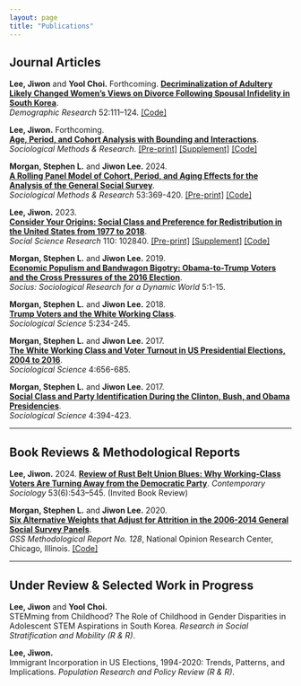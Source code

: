 ```yaml
---
layout: page
title: "Publications"
---
```


## Journal Articles

**Lee, Jiwon** and **Yool Choi.** Forthcoming. <be>
[**Decriminalization of Adultery Likely Changed Women’s Views on Divorce Following Spousal Infidelity in South Korea**](https://chatgpt.com/c/6771f284-71dc-8001-a1d6-41caed9e2a04). <br>
*Demographic Research* 52:111–124.  <span style="color: #FF8C00;">[[Code]](https://github.com/lee-jiwon/adultery-law-south-korea-demres) 

**Lee, Jiwon.** Forthcoming.  
[**Age, Period, and Cohort Analysis with Bounding and Interactions**](https://journals.sagepub.com/doi/10.1177/00491241241266279).  
*Sociological Methods & Research*. <span style="color: #FF8C00;">[[Pre-print]](assets/jl_smr_apc_pre_print.pdf) <span style="color: #FF8C00;">[[Supplement]](assets/jl_smr_apc_supplement.pdf) <span style="color: #FF8C00;">[[Code]](https://github.com/lee-jiwon/apc-turnout-smr) 


**Morgan, Stephen L.** and **Jiwon Lee.** 2024.  
[**A Rolling Panel Model of Cohort, Period, and Aging Effects for the Analysis of the General Social Survey**](https://journals.sagepub.com/doi/abs/10.1177/00491241211043135).  
*Sociological Methods & Research* 53:369-420. <span style="color: #FF8C00;">[[Pre-print]](https://osf.io/preprints/socarxiv/m582q) <span style="color: #FF8C00;"> <span style="color: #FF8C00;">[[Code]](https://osf.io/jzkxm/)

**Lee, Jiwon.** 2023.  
[**Consider Your Origins: Social Class and Preference for Redistribution in the United States from 1977 to 2018**](https://www.sciencedirect.com/science/article/pii/S0049089X22001557).  
*Social Science Research* 110: 102840. <span style="color: #FF8C00;">[[Pre-print]](assets/jl_ssr_2023_pre_print.pdf) <span style="color: #FF8C00;">[[Supplement]](assets/jl_ssr_2024_supplement.pdf) <span style="color: #FF8C00;">[[Code]](https://github.com/lee-jiwon/gss-origin-redistribution-ssr)

**Morgan, Stephen L.** and **Jiwon Lee.** 2019.  
[**Economic Populism and Bandwagon Bigotry: Obama-to-Trump Voters and the Cross Pressures of the 2016 Election**](https://journals.sagepub.com/doi/full/10.1177/2378023119871119).  
*Socius: Sociological Research for a Dynamic World* 5:1-15.

**Morgan, Stephen L.** and **Jiwon Lee.** 2018.  
[**Trump Voters and the White Working Class**](https://sociologicalscience.com/articles-v5-10-234/).  
*Sociological Science* 5:234-245.

**Morgan, Stephen L.** and **Jiwon Lee.** 2017.  
[**The White Working Class and Voter Turnout in US Presidential Elections, 2004 to 2016**](https://sociologicalscience.com/articles-v4-27-656/).  
*Sociological Science* 4:656-685.

**Morgan, Stephen L.** and **Jiwon Lee.** 2017.  
[**Social Class and Party Identification During the Clinton, Bush, and Obama Presidencies**](https://sociologicalscience.com/articles-v4-16-394/).  
*Sociological Science* 4:394-423.

---

## Book Reviews & Methodological Reports

**Lee, Jiwon.** 2024. [**Review of Rust Belt Union Blues: Why Working-Class Voters Are Turning Away from the Democratic Party**](https://journals.sagepub.com/doi/10.1177/00943061241285299z). 
*Contemporary Sociology* 53(6):543–545. (Invited Book Review)

**Morgan, Stephen L.** and **Jiwon Lee.** 2020.  
[**Six Alternative Weights that Adjust for Attrition in the 2006-2014 General Social Survey Panels**](https://gss.norc.org/Documents/reports/methodological-reports/MR132%20Panel-Weights.pdf).  
*GSS Methodological Report No. 128*, National Opinion Research Center, Chicago, Illinois. <span style="color: #FF8C00;">[[Code]](https://github.com/stephen-l-morgan/gss-treble-panel-weights)

---

## Under Review & Selected Work in Progress

**Lee, Jiwon** and **Yool Choi.**  
STEMming from Childhood? The Role of Childhood in Gender Disparities in Adolescent STEM Aspirations in South Korea. *Research in Social Stratification and Mobility (R & R)*.

**Lee, Jiwon.**  
Immigrant Incorporation in US Elections, 1994-2020: Trends, Patterns, and Implications. *Population Research and Policy Review (R & R)*.
